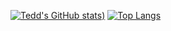 [![Tedd's GitHub stats](https://github-readme-stats.vercel.app/api?username=teddbug-S&show_icons=true&theme=tokyonight))](https://github.com/anuraghazra/github-readme-stats)
[![Top Langs](https://github-readme-stats.vercel.app/api/top-langs/?username=teddbug-S)](https://github.com/anuraghazra/github-readme-stats)
